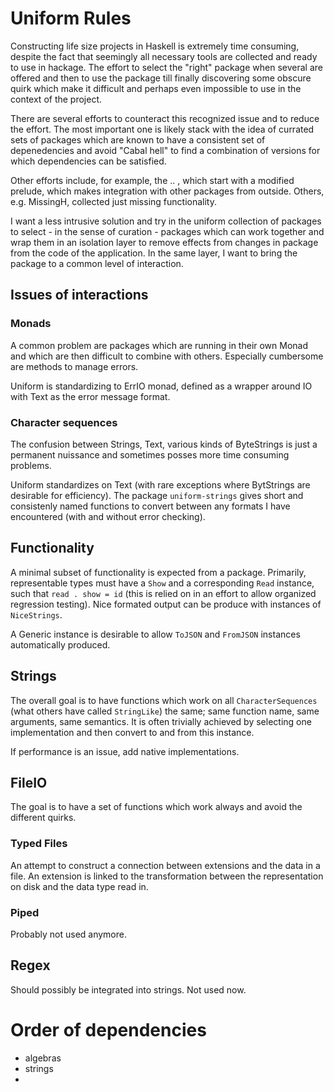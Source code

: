 # Uniform Rules

Constructing life size projects in Haskell is extremely time consuming, 
despite the fact that seemingly all necessary tools are collected and 
ready to use in hackage. The effort to select the "right" package when
several are offered and then to use the package till finally discovering
some obscure quirk which make it difficult and perhaps even impossible
to use in the context of the project. 

There are several efforts to counteract this recognized issue and to 
reduce the effort. The most important one is likely stack with the 
idea of currated sets of packages which are known to have a consistent
set of depenedencies and avoid "Cabal hell" to find a combination of 
versions for which dependencies can be satisfied. 

Other efforts include, for example, the .. , which start with a modified
prelude, which makes integration with other packages from outside. 
Others, e.g. MissingH, collected just missing functionality.

I want a less intrusive solution and try in the uniform collection of packages
to select - in the sense of curation - packages which can work together
and wrap them in an isolation layer to remove effects from changes 
in package from the code of the application. In the same layer, I want 
to bring the package to a common level of interaction.

## Issues of interactions

### Monads
A common problem are packages which are running in their own Monad and 
which are then difficult to combine with others. Especially cumbersome 
are methods to manage errors.

Uniform is standardizing to ErrIO monad, defined as a wrapper around IO 
with Text as the error message format. 

### Character sequences
The confusion between Strings, Text, various kinds of ByteStrings is just 
a permanent nuissance and sometimes posses more time consuming problems.

Uniform standardizes on Text (with rare exceptions where BytStrings are 
desirable for efficiency). The package `uniform-strings` gives short and
consistenly named functions to convert between any formats I have encountered
(with and without error checking).

## Functionality
A minimal subset of functionality is expected from a package. Primarily, 
representable types must have a `Show` and a corresponding `Read` instance, 
such that `read . show = id` (this is relied on in an effort to allow
organized regression testing). Nice formated output can be produce with 
instances of `NiceStrings`. 

A Generic instance is desirable to allow `ToJSON` and `FromJSON` instances 
automatically produced. 


## Strings
The overall goal is to have functions which work on all `CharacterSequences` 
(what others have called `StringLike`) the same; same function name, 
same arguments, same semantics. It is often trivially achieved by 
selecting one implementation and then convert to and from this instance. 

If performance is an issue, add native implementations.

## FileIO
The goal is to have a set of functions which work always and avoid the 
different quirks. 

### Typed Files
An attempt to construct a connection between extensions and the data 
in a file. An extension is linked to the transformation between the 
representation on disk and the data type read in. 

### Piped 
Probably not used anymore.

## Regex
Should possibly be integrated into strings. Not used now.


# Order of dependencies

- algebras
- strings 
- 